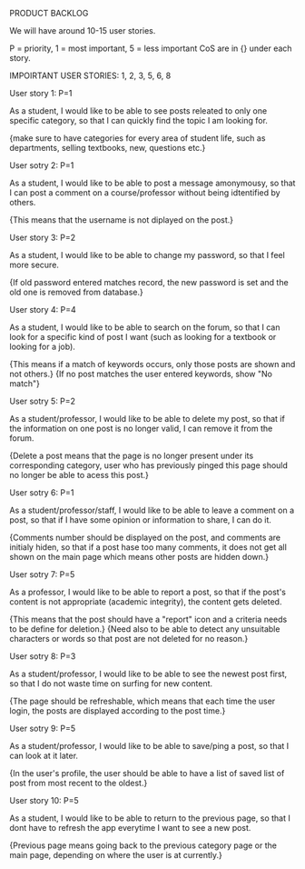 PRODUCT BACKLOG

We will have around 10-15 user stories.

P = priority, 1 = most important, 5 = less important
CoS are in {} under each story.


IMPOIRTANT USER STORIES:
1, 2, 3, 5, 6, 8


User story 1: P=1

As a student, I would like to be able to see posts releated to only one specific category, 
so that I can quickly find the topic I am looking for.

{make sure to have categories for every area of student life, such as
departments, selling textbooks, new, questions etc.}

User sotry 2: P=1

As a student, I would like to be able to post a message amonymousy, so that I can post
a comment on a course/professor without being idtentified by others.

{This means that the username is not diplayed on the post.}

User story 3: P=2

As a student, I would like to be able to change my password, so that I feel more secure.

{If old password entered matches record, the new password is set and the old one is removed from database.}

User story 4: P=4

As a student, I would like to be able to search on the forum, so that I can look for a specific
kind of post I want (such as looking for a textbook or looking for a job).

{This means if a match of keywords occurs, only those posts are shown and not others.}
{If no post matches the user entered keywords, show "No match"}

User sotry 5: P=2

As a student/professor, I would like to be able to delete my post, so that if the information
on one post is no longer valid, I can remove it from the forum.

{Delete a post means that the page is no longer present under its corresponding category, user
who has previously pinged this page should no longer be able to acess this post.}

User sotry 6: P=1

As a student/professor/staff, I would like to be able to leave a comment on a post, so that if I have
some opinion or information to share, I can do it.

{Comments number should be displayed on the post, and comments are initialy hiden, so that if a post hase too
many comments, it does not get all shown on the main page which means other posts are hidden down.}

User sotry 7: P=5

As a professor, I would like to be able to report a post, so that if the post's content is not appropriate
(academic integrity), the content gets deleted.

{This means that the post should have a "report" icon and a criteria needs to be define for deletion.}
{Need also to be able to detect any unsuitable characters or words so that post are not deleted for no reason.}

User sotry 8: P=3
 
As a student/professor, I would like to be able to see the newest post first, so that I do not waste time
on surfing for new content.

{The page should be refreshable, which means that each time the user login, the posts are displayed
according to the post time.}
 
User sotry 9: P=5
 
As a student/professor, I would like to be able to save/ping a post, so that I can look at it later.

{In the user's profile, the user should be able to have a list of saved list of post from most recent to
the oldest.}

User story 10: P=5

As a student, I would like to be able to return to the previous page, so that I dont have to refresh the app everytime
I want to see a new post.

{Previous page means going back to the previous category page or the main page, depending on where the user
is at currently.}




